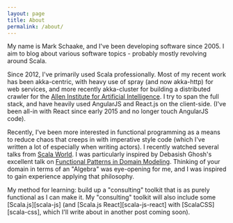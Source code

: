 ```yaml
---
layout: page
title: About
permalink: /about/
---
```


My name is Mark Schaake, and I've been developing software since 2005. I aim to blog about various software topics - probably mostly revolving around Scala.

Since 2012, I've primarily used Scala professionally. Most of my recent work has been akka-centric, with heavy use of spray (and now akka-http) for web services, and more recently akka-cluster for building a distributed crawler for the [Allen Institute for Artificial Intelligence][ai2]. I try to span the full stack, and have heavily used AngularJS and React.js on the client-side. (I've been all-in with React since early 2015 and no longer touch AngularJS code).

Recently, I've been more interested in functional programming as a means to reduce chaos that creeps in with imperative style code (which I've written a lot of especially when writing actors). I recently watched several talks from [Scala World][scala-world-youtube]. I was particularly inspired by Debasish Ghosh's excellent talk on [Functional Patterns in Domain Modeling][debasish-domain-modeling]. Thinking of your domain in terms of an "Algebra" was eye-opening for me, and I was inspired to gain experience applying that philosophy.

My method for learning: build up a "consulting" toolkit that is as purely functional as I can make it. My "consulting" toolkit will also include some [Scala.js][scala-js] (and [Scala.js React][scala-js-react] with [ScalaCSS][scala-css], which I'll write about in another post coming soon).

[ai2]: http://allenai.org/
[scala-world-youtube]: https://www.youtube.com/channel/UCc0j7uOItUDh7vEvPb-TeCg
[debasish-domain-modeling]: https://www.youtube.com/watch?v=U0Rk9Knq8Vk

